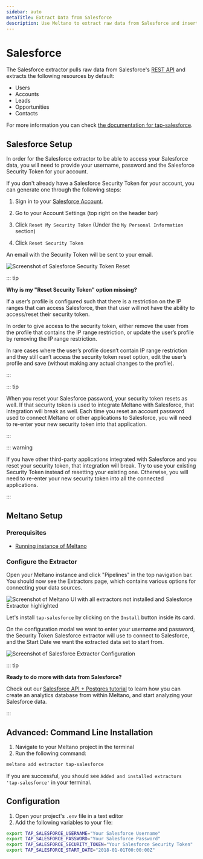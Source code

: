 ```yaml
---
sidebar: auto
metaTitle: Extract Data from Salesforce
description: Use Meltano to extract raw data from Salesforce and insert it into Postgres, Snowflake, and more. 
---
```


# Salesforce

The Salesforce extractor pulls raw data from Salesforce's [REST API](https://developer.salesforce.com/docs/atlas.en-us.api_rest.meta/api_rest/intro_what_is_rest_api.htm) and extracts the following resources by default:

- Users
- Accounts
- Leads
- Opportunities
- Contacts

For more information you can check [the documentation for tap-salesforce](https://gitlab.com/meltano/tap-salesforce).

## Salesforce Setup

In order for the Salesforce extractor to be able to access your Salesforce data, you will need to provide your username, password and the Salesforce Security Token for your account. 

If you don't already have a Salesforce Security Token for your account, you can generate one through the following steps:

1. Sign in to your [Salesforce Account](https://login.salesforce.com/).

1. Go to your Account Settings (top right on the header bar)

1. Click `Reset My Security Token` (Under the `My Personal Information` section)

1. Click `Reset Security Token` 

An email with the Security Token will be sent to your email.

![Screenshot of Salesforce Security Token Reset](/images/salesforce/01-salesforce-reset-security-token.png)


::: tip

**Why is my "Reset Security Token" option missing?**

If a user’s profile is configured such that there is a restriction on the IP ranges that can access Salesforce, then that user will not have the ability to access/reset their security token.

In order to give access to the security token, either remove the user from the profile that contains the IP range restriction, or update the user’s profile by removing the IP range restriction.

In rare cases where the user’s profile doesn’t contain IP range restriction and they still can’t access the security token reset option, edit the user’s profile and save (without making any actual changes to the profile).

:::

::: tip

When you reset your Salesforce password, your security token resets as well. If that security token is used to integrate Meltano with Salesforce, that integration will break as well. Each time you reset an account password used to connect Meltano or other applications to Salesforce, you will need to re-enter your new security token into that application.

:::

::: warning

If you have other third-party applications integrated with Salesforce and you reset your security token, that integration will break. Try to use your existing Security Token instead of resetting your existing one. Otherwise, you will need to re-enter your new security token into all the connected applications.

:::

## Meltano Setup

### Prerequisites

* [Running instance of Meltano](/docs/getting-started.html)

### Configure the Extractor

Open your Meltano instance and click "Pipelines" in the top navigation bar. You should now see the Extractors page, which contains various options for connecting your data sources.

![Screenshot of Meltano UI with all extractors not installed and Salesforce Extractor highlighted](/images/salesforce-tutorial/01-salesforce-extractor-selection.png)

Let's install `tap-salesforce` by clicking on the `Install` button inside its card. 

On the configuration modal we want to enter your username and password, the Security Token Salesforce extractor will use to connect to Salesforce, and the Start Date we want the extracted data set to start from.

![Screenshot of Salesforce Extractor Configuration](/images/salesforce-tutorial/02-salesforce-configuration.png)

::: tip

**Ready to do more with data from Salesforce?** 

Check out our [Salesforce API + Postgres tutorial](/tutorials/salesforce-and-postgres.html) to learn how you can create an analytics database from within Meltano, and start analyzing your Salesforce data.

:::

## Advanced: Command Line Installation

1. Navigate to your Meltano project in the terminal
2. Run the following command:

```bash
meltano add extractor tap-salesforce
```

If you are successful, you should see `Added and installed extractors 'tap-salesforce'` in your terminal.

## Configuration

1. Open your project's `.env` file in a text editor
1. Add the following variables to your file:

```bash
export TAP_SALESFORCE_USERNAME="Your Salesforce Username"
export TAP_SALESFORCE_PASSWORD="Your Salesforce Password"
export TAP_SALESFORCE_SECURITY_TOKEN="Your Salesforce Security Token"
export TAP_SALESFORCE_START_DATE="2018-01-01T00:00:00Z"
```
